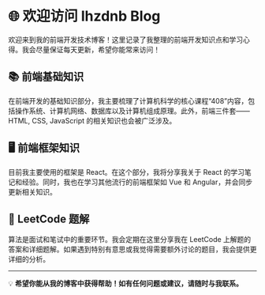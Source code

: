 # 🌐 欢迎访问 lhzdnb Blog

欢迎来到我的前端开发技术博客！这里记录了我整理的前端开发知识点和学习心得。我会尽量保证每天更新，希望你能常来访问！

## 📚 前端基础知识

在前端开发的基础知识部分，我主要梳理了计算机科学的核心课程“408”内容，包括操作系统、计算机网络、数据库以及计算机组成原理。此外，前端三件套——HTML, CSS, JavaScript 的相关知识也会被广泛涉及。

## 🖥️ 前端框架知识

目前我主要使用的框架是 React。在这个部分，我将分享我关于 React 的学习笔记和经验。同时，我也在学习其他流行的前端框架如 Vue 和 Angular，并会同步更新相关知识。

## 🧩 LeetCode 题解

算法是面试和笔试中的重要环节。我会定期在这里分享我在 LeetCode 上解题的答案和详细题解。如果遇到特别有意思或我觉得需要额外讨论的题目，我会提供更详细的分析。

---

💡 **希望你能从我的博客中获得帮助！如有任何问题或建议，请随时与我联系。**
